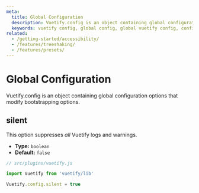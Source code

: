 ```yaml
---
meta:
  title: Global Configuration
  description: Vuetify.config is an object containing global configuration options that modify the bootstrapping of your project.
  keywords: vuetify config, global config, global vuetify config, configure vuetify options
related:
  - /getting-started/accessibility/
  - /features/treeshaking/
  - /features/presets/
---
```


# Global Configuration

Vuetify.config is an object containing global configuration options that modify bootstrapping options.

<entry-ad />

## silent

This option suppresses *all* Vuetify logs and warnings.

* **Type:** `boolean`
* **Default:** `false`

```js
// src/plugins/vuetify.js

import Vuetify from 'vuetify/lib'

Vuetify.config.silent = true
```

<backmatter />
